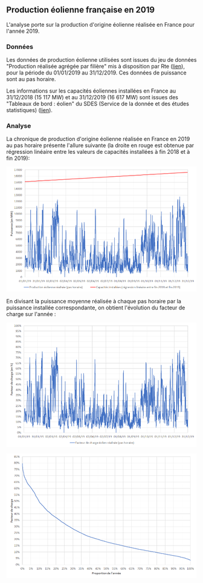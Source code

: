 ## Production éolienne française en 2019

L'analyse porte sur la production d'origine éolienne réalisée en France pour l'année 2019.

### Données

Les données de production éolienne utilisées sont issues du jeu de données "Production réalisée agrégée par filière" mis à disposition par Rte ([lien](https://www.services-rte.com/fr/visualisez-les-donnees-publiees-par-rte/production-realisee-agregee-par-filiere.html)), pour la période du 01/01/2019 au 31/12/2019. Ces données de puissance sont au pas horaire.

Les informations sur les capacités éoliennes installées en France au 31/12/2018 (15 117 MW) et au 31/12/2019 (16 617 MW) sont issues des "Tableaux de bord : éolien" du SDES (Service de la donnée et des études statistiques) ([lien](https://www.statistiques.developpement-durable.gouv.fr/tableau-de-bord-eolien-deuxieme-trimestre-2020?rubrique=21&dossier=172)).

### Analyse

La chronique de production d'origine éolienne réalisée en France en 2019 au pas horaire présente l'allure suivante (la droite en rouge est obtenue par régression linéaire entre les valeurs de capacités installées à fin 2018 et à fin 2019):

![production_eolienne_france_2019](images/production_eolienne_france_2019.png)

En divisant la puissance moyenne réalisée à chaque pas horaire par la puissance installée correspondante, on obtient l'évolution du facteur de charge sur l'année :

![facteur_de_charge_eolien_france_2019](images/facteur_de_charge_eolien_france_2019.png)

![monotone_facteur_charge_eolien_france_2019](images/monotone_facteur_charge_eolien_france_2019.png)

